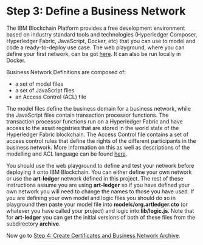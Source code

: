 # Step 3: Define a Business Network
The IBM Blockchain Platform provides a free development environment based on industry standard tools and technologies (Hyperledger Composer, Hyperledger Fabric, JavaScript, Docker, etc) that you can use to model and code a ready-to-deploy use case. The web playground, where you can define your first network, can be got [here](https://blockchaindevelop.mybluemix.net/editor). It can also be run locally in Docker.

Business Network Definitions are composed of:

* a set of model files
* a set of JavaScript files
* an Access Control (ACL) file

The model files define the business domain for a business network, while the JavaScript files contain transaction processor functions. The transaction processor functions run on a Hyperledger Fabric and have access to the asset registries that are stored in the world state of the Hyperledger Fabric blockchain. The Access Control file contains a set of access control rules that define the rights of the different participants in the business network. More information on this as well as descriptions of the modelling and ACL language can be found [here](https://ibm-blockchain.github.io/develop/business-network/businessnetworkdefinition).

You should use the web playground to define and test your network before deploying it onto IBM Blockchain. You can either define your own network or use the **art-ledger** network defined in this project. The rest of these instructions assume you are using **art-ledger** so if you have defined your own network you will need to change the names to those you have used. If you are defining your own model and logic files you should do so in playground then paste your model file into **models/org.artledger.cto** (or whatever you have called your project) and logic into **lib/logic.js**. Note that for **art-ledger** you can get the initial versions of both of these files from the subdirectory **archive**.

Now go to [Step 4: Create Certificates and Business Network Archive](../docs/04%20Certificates%20and%20Network%20Archive.md).
